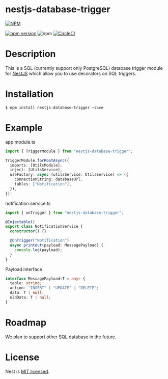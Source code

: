 # nestjs-database-trigger
[![NPM](https://nodei.co/npm/nestjs-database-trigger.png)](https://nodei.co/npm/nestjs-database-trigger/)

[![npm version](https://badge.fury.io/js/nestjs-database-trigger.svg)](https://badge.fury.io/js/nestjs-database-trigger)
![npm](https://img.shields.io/npm/dm/nestjs-database-trigger)
[![CircleCI](https://circleci.com/gh/kahoowkh/nestjs-database-trigger.svg?style=svg)](https://circleci.com/gh/kahoowkh/nestjs-database-trigger)

# Description

This is a SQL (currently support only PostgreSQL) database trigger module for [NestJS]("http://nestjs.com/") which allow you to use decorators on SQL triggers.

# Installation

```
$ npm install nestjs-database-trigger –save
```

# Example

app.module.ts

```ts
import { TriggerModule } from "nestjs-database-trigger";

TriggerModule.forRootAsync({
  imports: [UtilsModule],
  inject: [UtilsService],
  useFactory: async (utilsService: UtilsService) => ({
    connectionString: databaseUrl,
    tables: ["Notification"],
  }),
});
```

notification.service.ts

```ts
import { onTrigger } from "nestjs-database-trigger";

@Injectable()
export class NotificationService {
  constructor() {}

  @OnTrigger("Notification")
  async printout(payload: MessagePayload) {
    console.log(payload);
  }
}
```

Payload interface

```ts
interface MessagePayload<T = any> {
  table: string;
  action: "INSERT" | "UPDATE" | "DELETE";
  data: T | null;
  oldData: T | null;
}
```

# Roadmap

We plan to support other SQL database in the future.

# License

Nest is [MIT licensed](LICENSE).
